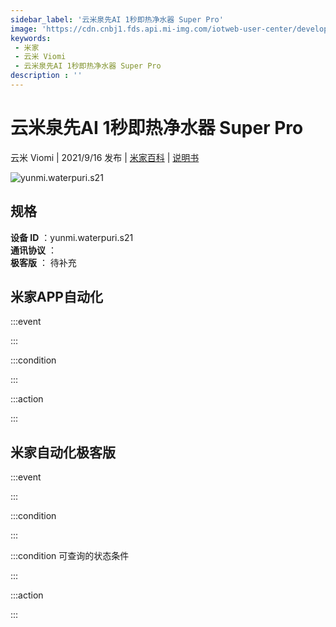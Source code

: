 ```yaml
---
sidebar_label: '云米泉先AI 1秒即热净水器 Super Pro'
image: 'https://cdn.cnbj1.fds.api.mi-img.com/iotweb-user-center/developer_1679068737779Reyr7TrA.png?GalaxyAccessKeyId=AKVGLQWBOVIRQ3XLEW&Expires=9223372036854775807&Signature=U0JA26r2o4haqUHW7FzNv1Jjceg='
keywords: 
 - 米家
 - 云米 Viomi
 - 云米泉先AI 1秒即热净水器 Super Pro
description : ''
---
```

# 云米泉先AI 1秒即热净水器 Super Pro

云米 Viomi | 2021/9/16 发布 | [米家百科](https://home.mi.com/webapp/content/baike/product/index.html?model=yunmi.waterpuri.s21) | [说明书](https://home.mi.com/views/introduction.html?model=yunmi.waterpuri.s21&region=cn)

![yunmi.waterpuri.s21](https://cdn.cnbj1.fds.api.mi-img.com/iotweb-user-center/developer_1679068737779Reyr7TrA.png?GalaxyAccessKeyId=AKVGLQWBOVIRQ3XLEW&Expires=9223372036854775807&Signature=U0JA26r2o4haqUHW7FzNv1Jjceg=)

## 规格  
> 
**设备 ID** ：yunmi.waterpuri.s21  
**通讯协议** ：  
**极客版**  ： 待补充 


## 米家APP自动化  

:::event  

:::

:::condition  

:::

:::action   

:::

## 米家自动化极客版  

:::event  

:::

:::condition  

:::

:::condition 可查询的状态条件  

:::

:::action  

:::

        
